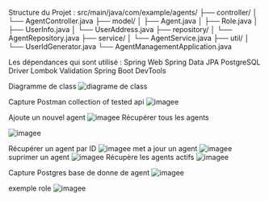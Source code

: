 Structure du Projet :
src/main/java/com/example/agents/
├── controller/
│ └── AgentController.java
├── model/
│ ├── Agent.java
│ ├── Role.java
│ ├── UserInfo.java
│ └── UserAddress.java
├── repository/
│ └── AgentRepository.java
├── service/
│ └── AgentService.java
├── util/
│ └── UserIdGenerator.java
└── AgentManagementApplication.java

Les dépendances qui sont utilisé :
Spring Web
Spring Data JPA
PostgreSQL Driver
Lombok
Validation
Spring Boot DevTools

Diagramme de class
![diagrame de class](images/classe.png)

Capture Postman
collection of tested api
![imagee](images/collections.png)

Ajoute un nouvel agent
![imagee](images/add.png)
Récupérer tous les agents

![imagee](images/getAll.png)

Récupérer un agent par ID
![imagee](images/getAgent.png)
met a jour un agent
![imagee](images/update.png)
suprimer un agent
![imagee](images/delete.png)
Récupère les agents actifs
![imagee](images/getActive.png)

Capture Postgres
base de donne de agent
![imagee](images/agentdb.png)

exemple role
![imagee](images/roledb.png)
